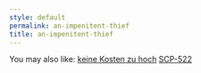 ```yaml
---
style: default
permalink: an-impenitent-thief
title: an-impenitent-thief
---
```

You may also like:
[keine Kosten zu hoch](http://scp-wiki.net/keine-kosten-zu-hoch)
[SCP-522](http://scp-wiki.net/scp-522)